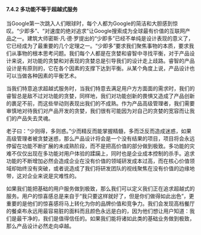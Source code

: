 #### 7.4.2 多功能不等于超越式服务

当Google第一次跳入人们眼球时，每个人都为Google的简洁和大胆感到惊叹。“少即多”、“对速度的绝对追求”让Google搜索成为全球最有价值的互联网产品之一。建筑大师密斯·凡·德·罗提出的“少即多”已经不单纯是设计表现的意义了，它已经成为了最重要的几个定理之一。“少即多”要求我们聚焦事物的本质，要求我们从事物的根本思考问题。我们每个人都是在贪婪和睿智中寻找平衡，对于产品设计来说，对功能的贪婪和对表现的贪婪总是引导我们的设计走上歧路。睿智的产品设计是有原则的，它在各个因素的支撑下达到平衡。从某个角度上说，产品设计也可以当做各种因素的平衡艺术。

当我们特意追求超越式服务时，当我们特意去满足用户方方面面的需求时，我们的睿智总是敌不过对功能的贪婪，同样地，我们对功能创新的畏惧又造成了产品创新的裹足不前，而这些举动则表现出我们的不成熟。作为产品高级管理者，我们需要审慎地对待我们对产品开发的贪婪，我们很有可能因为对自己的贪婪的宽容而让我们的产品失去灵魂。

老子曰：“少则得，多则惑。”少而精反而能掌握精髓，多而泛反而造成迷惑，如果高级管理者被贪婪迷惑，那么产品设计将会是一个没有结果的项目，项目将会永远停留在功能不断扩展的未成熟阶段，而不是把高价值的部分做到极致。多功能的灾难不仅仅出现在多功能对用户体验的蹂躏上，同时也是企业成本控制的杀手。追求功能的不断增加必然会造成企业在没有价值的领域研发成本过高，而在核心价值领域却始终没有突破，或者说造成了我们将研发团队的视线聚焦在没有价值的边缘地带，这对企业来说是灾难性的。

如果我们能把基础的用户服务做到极致，那么我们可以定义我们正在追求超越式的服务。用户的惊喜感总是来自于“我只要这样就好了，但是你们做得如此出色”，更重要的是他们的惊喜感将马上转化为你的品牌价值和竞争力。我们会发现高档餐厅的餐桌布永远用最容易脏的面料而且颜色永远是白的，因为他们想让用户知道：我们是最干净的，我们是值得信任的。如果我们能将诸如此类的基础业务做到极致，那么产品设计必然走向卓越。
